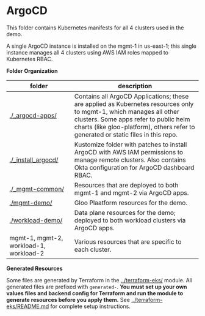 # ArgoCD

This folder contains Kubernetes manifests for all 4 clusters used in the demo.

A single ArgoCD instance is installed on the mgmt-1 in us-east-1; this single instance manages all 4 clusters using AWS IAM roles mapped to Kubernetes RBAC.

**Folder Organization**

|folder|description|
|---|---|
|[./_argocd-apps/](./_argocd-apps/)|Contains all ArgoCD Applications; these are applied as Kubernetes resources only to mgmt-1, which manages all other clusters.  Some apps refer to public helm charts (like gloo-platform), others refer to generated or static files in this repo.|
|[./_install_argocd/](./_install_argocd/)|Kustomize folder with patches to install ArgoCD with AWS IAM permissions to manage remote clusters.  Also contains Okta configuration for ArgoCD dashboard RBAC.|
|[./_mgmt-common/](./_mgmt-common/)|Resources that are deployed to both mgmt-1 and mgmt-2 via ArgoCD apps.|
|[./mgmt-demo/](./mgmt-demo/)|Gloo Plaatform resources for the demo.|
|[./workload-demo/](./workload-demo/)|Data plane resources for the demo; deployed to both workload clusters via ArgoCD apps.|
|mgmt-1, mgmt-2, workload-1, workload-2|Various resources that are specific to each cluster.|

**Generated Resources**

Some files are generated by Terraform in the [../terraform-eks/](../terraform-eks/) module.  All generated files are prefixed with `generated-`.  **You must set up your own values files and backend config for Terraform and run the module to generate resources before you apply them.**  See [../terraform-eks/README.md](../terraform-eks/README.md) for complete setup instructions.

